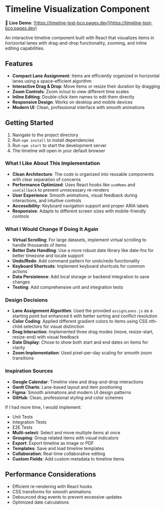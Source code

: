 # Timeline Visualization Component

🚀 **Live Demo**: [https://timeline-test-bco.pages.dev](https://timeline-test-bco.pages.dev)

An interactive timeline component built with React that visualizes items in horizontal lanes with drag-and-drop functionality, zooming, and inline editing capabilities.

## Features

- **Compact Lane Assignment**: Items are efficiently organized in horizontal lanes using a space-efficient algorithm
- **Interactive Drag & Drop**: Move items or resize their duration by dragging
- **Zoom Controls**: Zoom in/out to view different time scales
- **Inline Editing**: Double-click item names to edit them directly
- **Responsive Design**: Works on desktop and mobile devices
- **Modern UI**: Clean, professional interface with smooth animations

## Getting Started

1. Navigate to the project directory
2. Run `npm install` to install dependencies
3. Run `npm start` to start the development server
4. The timeline will open in your default browser

### What I Like About This Implementation

- **Clean Architecture**: The code is organized into reusable components with clear separation of concerns
- **Performance Optimized**: Uses React hooks like `useMemo` and `useCallback` to prevent unnecessary re-renders
- **User Experience**: Smooth animations, visual feedback during interactions, and intuitive controls
- **Accessibility**: Keyboard navigation support and proper ARIA labels
- **Responsive**: Adapts to different screen sizes with mobile-friendly controls

### What I Would Change If Doing It Again

- **Virtual Scrolling**: For large datasets, implement virtual scrolling to handle thousands of items
- **Better Date Handling**: Use a more robust date library like date-fns for better timezone and locale support
- **Undo/Redo**: Add command pattern for undo/redo functionality
- **Keyboard Shortcuts**: Implement keyboard shortcuts for common actions
- **Data Persistence**: Add local storage or backend integration to save changes
- **Testing**: Add comprehensive unit and integration tests

### Design Decisions

- **Lane Assignment Algorithm**: Used the provided `assignLanes.js` as a starting point but enhanced it with better sorting and conflict resolution
- **Color Coding**: Applied different gradient colors to items using CSS nth-child selectors for visual distinction
- **Drag Interaction**: Implemented three drag modes (move, resize-start, resize-end) with visual feedback
- **Date Display**: Chose to show both start and end dates on items for clarity
- **Zoom Implementation**: Used pixel-per-day scaling for smooth zoom transitions

### Inspiration Sources

- **Google Calendar**: Timeline view and drag-and-drop interactions
- **Gantt Charts**: Lane-based layout and item positioning
- **Figma**: Smooth animations and modern UI design patterns
- **GitHub**: Clean, professional styling and color schemes

If I had more time, I would implement:

- Unit Tests
- Integration Tests
- E2E Tests
- **Multi-select**: Select and move multiple items at once
- **Grouping**: Group related items with visual indicators
- **Export**: Export timeline as image or PDF
- **Templates**: Save and load timeline templates
- **Collaboration**: Real-time collaborative editing
- **Custom Fields**: Add custom metadata to timeline items

## Performance Considerations

- Efficient re-rendering with React hooks
- CSS transforms for smooth animations
- Debounced drag events to prevent excessive updates
- Optimized date calculations

